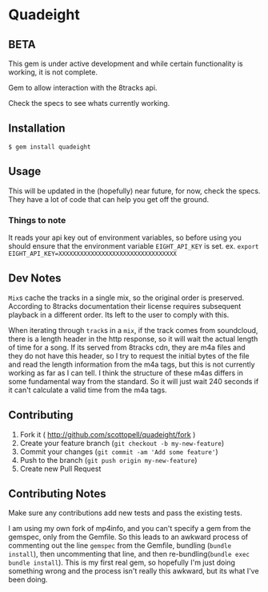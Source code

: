 # Quadeight

## __BETA__
This gem is under active development and while certain functionality is
working, it is not complete.

Gem to allow interaction with the 8tracks api.

Check the specs to see whats currently working.

## Installation

    $ gem install quadeight

## Usage

This will be updated in the (hopefully) near future, for now, check the specs.
They have a lot of code that can help you get off the ground.

### Things to note
It reads your api key out of environment variables, so before using you should ensure that the environment variable `EIGHT_API_KEY` is set.
ex. `export EIGHT_API_KEY=XXXXXXXXXXXXXXXXXXXXXXXXXXXXXXXXX`

## Dev Notes

`Mix`s cache the tracks in a single mix, so the original order is preserved.  According to 8tracks documentation their license requires subsequent playback in a different order. Its left to the user to comply with this.

When iterating through `track`s in a `mix`, if the track comes from soundcloud, there is a length header in the http response, so it will wait the actual length of time for a song. If its served from 8tracks cdn, they are m4a files and they do not have this header, so I try to request the initial bytes of the file and read the length information from the m4a tags, but this is not currently working as far as I can tell. I think the structure of these m4as differs in some fundamental way from the standard. So it will just wait 240 seconds if it can't calculate a valid time from the m4a tags.


## Contributing

1. Fork it ( http://github.com/scottopell/quadeight/fork )
2. Create your feature branch (`git checkout -b my-new-feature`)
3. Commit your changes (`git commit -am 'Add some feature'`)
4. Push to the branch (`git push origin my-new-feature`)
5. Create new Pull Request


## Contributing Notes
Make sure any contributions add new tests and pass the existing tests.

I am using my own fork of mp4info, and you can't specify a gem from the gemspec, only from the Gemfile.
So this leads to an awkward process of commenting out the line `gemspec` from the Gemfile, bundling (`bundle install`), then uncommenting that line, and then re-bundling(`bundle exec bundle install`). This is my first real gem, so hopefully I'm just doing something wrong and the process isn't really this awkward, but its what I've been doing.

